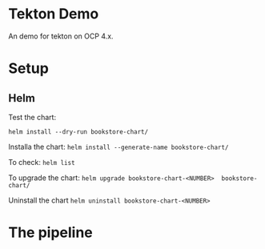 # Tekton Demo

An demo for tekton on OCP 4.x.

# Setup

## Helm

Test the chart:

```helm install --dry-run bookstore-chart/```

Installa the chart:
```helm install --generate-name bookstore-chart/```

To check:
```helm list```

To upgrade the chart:
```helm upgrade bookstore-chart-<NUMBER>  bookstore-chart/```

Uninstall the chart
```helm uninstall bookstore-chart-<NUMBER>```

# The pipeline